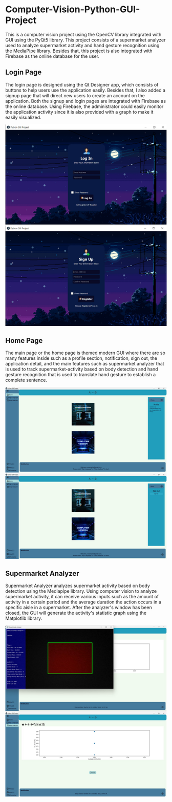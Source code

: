 # Computer-Vision-Python-GUI-Project
This is a computer vision project using the OpenCV library integrated with GUI using the PyQt5 library. This project consists of a supermarket analyzer used to analyze supermarket activity and hand gesture recognition using the MediaPipe library. Besides that, this project is also integrated with Firebase as the online database for the user.

## Login Page

The login page is designed using the Qt Designer app, which consists of buttons to help users use the application easily. Besides that, I also added a signup page that will direct new users to create an account on the application. Both the signup and login pages are integrated with Firebase as the online database. Using Firebase, the administrator could easily monitor the application activity since it is also provided with a graph to make it easily visualized.

![Computer Vision Python GUI Project](https://github.com/wiryanatasunardi/Computer-Vision-Python-GUI-Project/blob/main/Documentation/login.jpg)
![Computer Vision Python GUI Project](https://github.com/wiryanatasunardi/Computer-Vision-Python-GUI-Project/blob/main/Documentation/signup.jpg)

## Home Page
The main page or the home page is themed modern GUI where there are so many features inside such as a profile section, notification, sign out, the application detail, and the main features such as supermarket analyzer that is used to track supermarket-activity based on body detection and hand gesture recognition that is used to translate hand gesture to establish a complete sentence.

![Computer Vision Python GUI Project](https://github.com/wiryanatasunardi/Computer-Vision-Python-GUI-Project/blob/main/Documentation/home_profile.jpg)
![Computer Vision Python GUI Project](https://github.com/wiryanatasunardi/Computer-Vision-Python-GUI-Project/blob/main/Documentation/home.jpg)

## Supermarket Analyzer
Supermarket Analyzer analyzes supermarket activity based on body detection using the Mediapipe library. Using computer vision to analyze supermarket activity, it can receive various inputs such as the amount of activity in a certain period and the average duration the action occurs in a specific aisle in a supermarket. After the analyzer's window has been closed, the GUI will generate the activity's statistic graph using the Matplotlib library.

![Computer Vision Python GUI Project](https://github.com/wiryanatasunardi/Computer-Vision-Python-GUI-Project/blob/main/Documentation/supermarket.jpg)
![Computer Vision Python GUI Project](https://github.com/wiryanatasunardi/Computer-Vision-Python-GUI-Project/blob/main/Documentation/supermarket%20graph.jpg)
